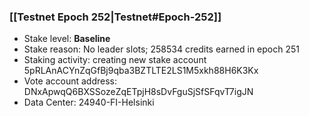 ### [[Testnet Epoch 252|Testnet#Epoch-252]]
* Stake level: **Baseline**
* Stake reason: No leader slots; 258534 credits earned in epoch 251
* Staking activity: creating new stake account 5pRLAnACYnZqGfBj9qba3BZTLTE2LS1M5xkh88H6K3Kx
* Vote account address: DNxApwqQ6BXSSozeZqETpjH8sDvFguSjSfSFqvT7igJN
* Data Center: 24940-FI-Helsinki